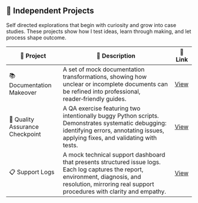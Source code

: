 ##  🎨 Independent Projects

Self directed explorations that begin with curiosity and grow into case studies. These projects show how I test ideas, learn through making, and let process shape outcome.

| 🎨 Project | 🧾 Description | 🔗 Link |
|------------|----------------|---------|
| 📚 Documentation Makeover | A set of mock documentation transformations, showing how unclear or incomplete documents can be refined into professional, reader‑friendly guides. | [View](https://github.com/musman-uk/portfolio/tree/main/independent-projects/documentation-makeover) |
| 🚩 Quality Assurance Checkpoint | A QA exercise featuring two intentionally buggy Python scripts. Demonstrates systematic debugging: identifying errors, annotating issues, applying fixes, and validating with tests. | [View](https://github.com/musman-uk/portfolio/tree/main/independent-projects/quality-assurance-checkpoint) |
| 📋 Support Logs | A mock technical support dashboard that presents structured issue logs. Each log captures the report, environment, diagnosis, and resolution, mirroring real support procedures with clarity and empathy. | [View](https://github.com/musman-uk/portfolio/blob/main/independent-projects/support-logs/README.md) |

